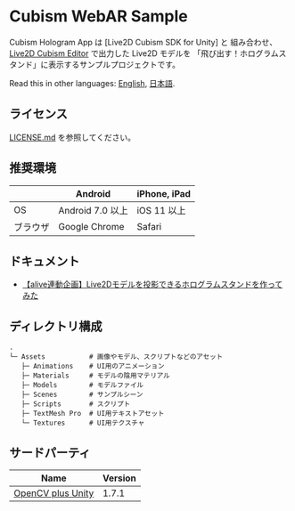 # Cubism WebAR Sample

Cubism Hologram App は [Live2D Cubism SDK for Unity] と 組み合わせ、[Live2D Cubism Editor] で出力した Live2D モデルを 「飛び出す！ホログラムスタンド」に表示するサンプルプロジェクトです。

[Live2D Cubism SDK for Web]: https://www.live2d.com/download/cubism-sdk/
[OpenCV plus Unity]: https://assetstore.unity.com/packages/tools/integration/opencv-plus-unity-85928
[Live2D Cubism Editor]: https://www.live2d.com/

Read this in other languages: [English](README.md), [日本語](README.ja.md).

## ライセンス

[LICENSE.md](LICENSE.md) を参照してください。


## 推奨環境

| | Android | iPhone, iPad |
| --- | --- | --- |
| OS | Android 7.0 以上 | iOS 11 以上 |
| ブラウザ | Google Chrome | Safari |


## ドキュメント

* [【alive連動企画】Live2Dモデルを投影できるホログラムスタンドを作ってみた](https://note.com/live2dnote/n/n0be7b3c9838d)


## ディレクトリ構成

```
.
└─ Assets           # 画像やモデル、スクリプトなどのアセット
   ├─ Animations    # UI用のアニメーション
   ├─ Materials     # モデルの陰用マテリアル
   ├─ Models        # モデルファイル
   ├─ Scenes        # サンプルシーン
   ├─ Scripts       # スクリプト
   ├─ TextMesh Pro  # UI用テキストアセット
   └─ Textures      # UI用テクスチャ
```


## サードパーティ

| Name | Version |
| --- | --- |
| [OpenCV plus Unity] | 1.7.1 |
